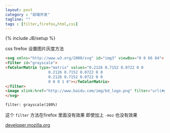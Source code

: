 ```yaml
---
layout: post
category : "前端开发"
tagline: ""
tags : [filter,firefox,html,css]
---
```

{% include JB/setup %}

css firefox 设置图片灰度方法

```html
<svg xmlns="http://www.w3.org/2000/svg" id="img3" viewBox="0 0 66 84">
<filter id="grayscale">
<feColorMatrix type="matrix" values="0.2126 0.7152 0.0722 0 0
                   0.2126 0.7152 0.0722 0 0
                   0.2126 0.7152 0.0722 0 0
                   0 0 0 1 0"></feColorMatrix>
</filter>
<image xlink:href="http://www.baidu.com/img/bd_logo.png" filter="url(#grayscale)" width="66px" height="84px"></image>
</svg>
```

```html
filter: grayscale(100%)
```

这个 `filter` 方法在firefox 里面没有效果  即使加上 `-moz` 也没有效果

[developer.mozilla.org](https://developer.mozilla.org/en-US/docs/Web/CSS/filter)
